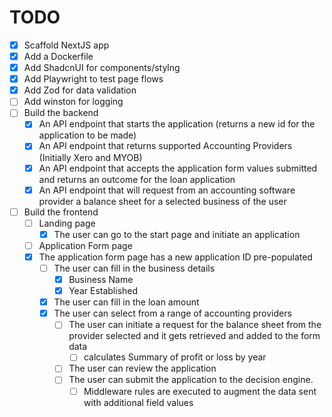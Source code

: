 # TODO

- [x] Scaffold NextJS app
- [x] Add a Dockerfile
- [x] Add ShadcnUI for components/stylng
- [x] Add Playwright to test page flows
- [x] Add Zod for data validation
- [ ] Add winston for logging
- [ ] Build the backend
  - [x] An API endpoint that starts the application (returns a new id for the application to be made)
  - [x] An API endpoint that returns supported Accounting Providers (Initially Xero and MYOB)
  - [x] An API endpoint that accepts the application form values submitted and returns an outcome for the loan application
  - [x] An API endpoint that will request from an accounting software provider a balance sheet for a selected business of the user
- [ ] Build the frontend
  - [ ] Landing page
    - [x] The user can go to the start page and initiate an application
  - [ ] Application Form page
  - [x] The application form page has a new application ID pre-populated
    - [ ] The user can fill in the business details 
      - [x] Business Name
      - [x] Year Established
    - [x] The user can fill in the loan amount
    - [x] The user can select from a range of accounting providers
      - [ ] The user can initiate a request for the balance sheet from the provider selected and it gets retrieved and added to the form data
        - [ ] calculates Summary of profit or loss by year
      - [ ] The user can review the application
      - [ ] The user can submit the application to the decision engine. 
        - [ ] Middleware rules are executed to augment the data sent with additional field values 